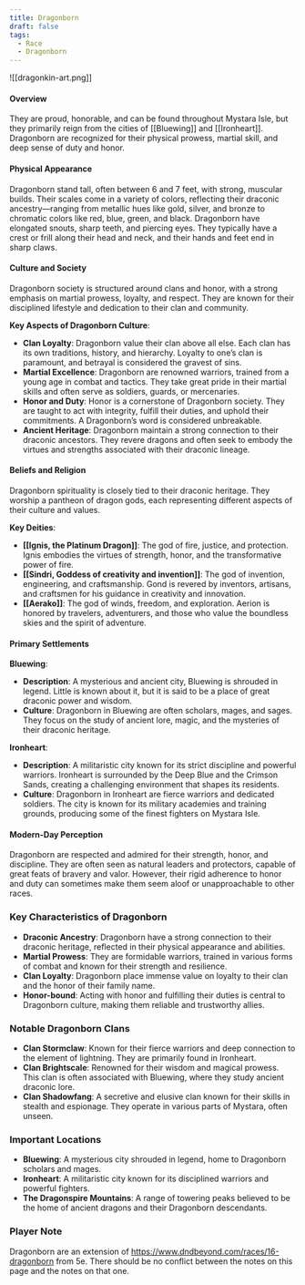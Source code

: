 ```yaml
---
title: Dragonborn
draft: false
tags:
  - Race
  - Dragonborn
---
```


![[dragonkin-art.png]]

#### Overview

They are proud, honorable, and can be found throughout Mystara Isle, but they primarily reign from the cities of [[Bluewing]] and [[Ironheart]]. Dragonborn are recognized for their physical prowess, martial skill, and deep sense of duty and honor.

#### Physical Appearance

Dragonborn stand tall, often between 6 and 7 feet, with strong, muscular builds. Their scales come in a variety of colors, reflecting their draconic ancestry—ranging from metallic hues like gold, silver, and bronze to chromatic colors like red, blue, green, and black. Dragonborn have elongated snouts, sharp teeth, and piercing eyes. They typically have a crest or frill along their head and neck, and their hands and feet end in sharp claws.

#### Culture and Society

Dragonborn society is structured around clans and honor, with a strong emphasis on martial prowess, loyalty, and respect. They are known for their disciplined lifestyle and dedication to their clan and community.

**Key Aspects of Dragonborn Culture**:

- **Clan Loyalty**: Dragonborn value their clan above all else. Each clan has its own traditions, history, and hierarchy. Loyalty to one’s clan is paramount, and betrayal is considered the gravest of sins.
- **Martial Excellence**: Dragonborn are renowned warriors, trained from a young age in combat and tactics. They take great pride in their martial skills and often serve as soldiers, guards, or mercenaries.
- **Honor and Duty**: Honor is a cornerstone of Dragonborn society. They are taught to act with integrity, fulfill their duties, and uphold their commitments. A Dragonborn’s word is considered unbreakable.
- **Ancient Heritage**: Dragonborn maintain a strong connection to their draconic ancestors. They revere dragons and often seek to embody the virtues and strengths associated with their draconic lineage.

#### Beliefs and Religion

Dragonborn spirituality is closely tied to their draconic heritage. They worship a pantheon of dragon gods, each representing different aspects of their culture and values.

**Key Deities**:

- **[[Ignis, the Platinum Dragon]]**: The god of fire, justice, and protection. Ignis embodies the virtues of strength, honor, and the transformative power of fire.
- **[[Sindri, Goddess of creativity and invention]]**: The god of invention, engineering, and craftsmanship. Gond is revered by inventors, artisans, and craftsmen for his guidance in creativity and innovation.
- **[[Aerako]]**: The god of winds, freedom, and exploration. Aerion is honored by travelers, adventurers, and those who value the boundless skies and the spirit of adventure.


#### Primary Settlements

**Bluewing**:

- **Description**: A mysterious and ancient city, Bluewing is shrouded in legend. Little is known about it, but it is said to be a place of great draconic power and wisdom.
- **Culture**: Dragonborn in Bluewing are often scholars, mages, and sages. They focus on the study of ancient lore, magic, and the mysteries of their draconic heritage.

**Ironheart**:

- **Description**: A militaristic city known for its strict discipline and powerful warriors. Ironheart is surrounded by the Deep Blue and the Crimson Sands, creating a challenging environment that shapes its residents.
- **Culture**: Dragonborn in Ironheart are fierce warriors and dedicated soldiers. The city is known for its military academies and training grounds, producing some of the finest fighters on Mystara Isle.

#### Modern-Day Perception

Dragonborn are respected and admired for their strength, honor, and discipline. They are often seen as natural leaders and protectors, capable of great feats of bravery and valor. However, their rigid adherence to honor and duty can sometimes make them seem aloof or unapproachable to other races.

### Key Characteristics of Dragonborn

- **Draconic Ancestry**: Dragonborn have a strong connection to their draconic heritage, reflected in their physical appearance and abilities.
- **Martial Prowess**: They are formidable warriors, trained in various forms of combat and known for their strength and resilience.
- **Clan Loyalty**: Dragonborn place immense value on loyalty to their clan and the honor of their family name.
- **Honor-bound**: Acting with honor and fulfilling their duties is central to Dragonborn culture, making them reliable and trustworthy allies.

### Notable Dragonborn Clans

- **Clan Stormclaw**: Known for their fierce warriors and deep connection to the element of lightning. They are primarily found in Ironheart.
- **Clan Brightscale**: Renowned for their wisdom and magical prowess. This clan is often associated with Bluewing, where they study ancient draconic lore.
- **Clan Shadowfang**: A secretive and elusive clan known for their skills in stealth and espionage. They operate in various parts of Mystara, often unseen.

### Important Locations

- **Bluewing**: A mysterious city shrouded in legend, home to Dragonborn scholars and mages.
- **Ironheart**: A militaristic city known for its disciplined warriors and powerful fighters.
- **The Dragonspire Mountains**: A range of towering peaks believed to be the home of ancient dragons and their Dragonborn descendants.

### Player Note

Dragonborn are an extension of https://www.dndbeyond.com/races/16-dragonborn from 5e. There should be no conflict between the notes on this page and the notes on that one.
